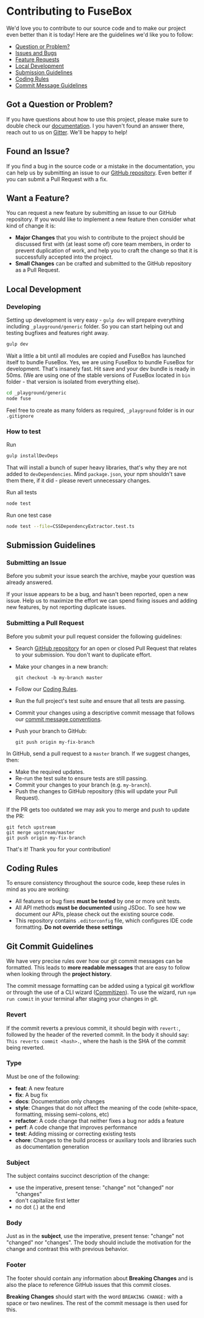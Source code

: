 # Contributing to FuseBox

We'd love you to contribute to our source code and to make our project even
better than it is today! Here are the guidelines we'd like you to follow:

-   [Question or Problem?](#question-or-problem)
-   [Issues and Bugs](#issues-and-bugs)
-   [Feature Requests](#feature-requests)
-   [Local Development](#local-development)
-   [Submission Guidelines](#submission-guidelines)
-   [Coding Rules](#coding-rules)
-   [Commit Message Guidelines](#commit-messages)

## <a name="question-or-problem"></a> Got a Question or Problem?

If you have questions about how to use this project, please make sure to double
check our [documentation](https://fuse-box.org). I you haven't found an answer
there, reach out to us on [Gitter](https://gitter.im/fusebox-bundler/Lobby).
We'll be happy to help!

## <a name="issues-and-bugs"></a> Found an Issue?

If you find a bug in the source code or a mistake in the documentation, you can
help us by submitting an issue to our
[GitHub repository](https://github.com/fuse-box/fuse-box/issues). Even better if
you can submit a Pull Request with a fix.

## <a name="feature-requests"></a> Want a Feature?

You can request a new feature by submitting an issue to our GitHub repository.
If you would like to implement a new feature then consider what kind of change
it is:

-   **Major Changes** that you wish to contribute to the project should be
    discussed first with (at least some of) core team members, in order to
    prevent duplication of work, and help you to craft the change so that it is
    successfully accepted into the project.
-   **Small Changes** can be crafted and submitted to the GitHub repository as a
    Pull Request.

## <a name="local-development"></a> Local Development

### Developing

Setting up development is very easy - `gulp dev` will prepare everything
including `_playground/generic` folder. So you can start helping out and testing
bugfixes and features right away.

```sh
gulp dev
```

Wait a little a bit until all modules are copied and FuseBox has launched itself
to bundle FuseBox. Yes, we are using FuseBox to bundle FuseBox for development.
That's insanely fast. Hit save and your dev bundle is ready in 50ms. (We are
using one of the stable versions of FuseBox located in `bin` folder - that
version is isolated from everything else).

```sh
cd _playground/generic
node fuse
```

Feel free to create as many folders as required, `_playground` folder is in our
`.gitignore`

### How to test

Run

```bash
gulp installDevDeps
```

That will install a bunch of super heavy libraries, that's why they are not
added to `devDependencies`. Mind `package.json`, your npm shouldn't save them
there, if it did - please revert unnecessary changes.

Run all tests

```bash
node test
```

Run one test case

```bash
node test --file=CSSDependencyExtractor.test.ts
```

## <a name="submission-guidelines"></a> Submission Guidelines

### Submitting an Issue

Before you submit your issue search the archive, maybe your question was already
answered.

If your issue appears to be a bug, and hasn't been reported, open a new issue.
Help us to maximize the effort we can spend fixing issues and adding new
features, by not reporting duplicate issues.

### Submitting a Pull Request

Before you submit your pull request consider the following guidelines:

-   Search [GitHub repository](https://github.com/fuse-box/fuse-box/issues) for
    an open or closed Pull Request that relates to your submission. You don't
    want to duplicate effort.
-   Make your changes in a new branch:

    ```shell
    git checkout -b my-branch master
    ```

-   Follow our [Coding Rules](#rules).
-   Run the full project's test suite and ensure that all tests are passing.
-   Commit your changes using a descriptive commit message that follows our
    [commit message conventions](#commit).
-   Push your branch to GitHub:

    ```shell
    git push origin my-fix-branch
    ```

In GitHub, send a pull request to a `master` branch. If we suggest changes,
then:

-   Make the required updates.
-   Re-run the test suite to ensure tests are still passing.
-   Commit your changes to your branch (e.g. `my-branch`).
-   Push the changes to GitHub repository (this will update your Pull Request).

If the PR gets too outdated we may ask you to merge and push to update the PR:

```shell
git fetch upstream
git merge upstream/master
git push origin my-fix-branch
```

That's it! Thank you for your contribution!

## <a name="coding-rules"></a> Coding Rules

To ensure consistency throughout the source code, keep these rules in mind as
you are working:

-   All features or bug fixes **must be tested** by one or more unit tests.
-   All API methods **must be documented** using JSDoc. To see how we document
    our APIs, please check out the existing source code.
-   This repository contains `.editorconfig` file, which configures IDE code
    formatting. **Do not override these settings**

## <a name="commit-messages"></a> Git Commit Guidelines

We have very precise rules over how our git commit messages can be formatted.
This leads to **more readable messages** that are easy to follow when looking
through the **project history**.

The commit message formatting can be added using a typical git workflow or
through the use of a CLI wizard
([Commitizen](https://github.com/commitizen/cz-cli)). To use the wizard, run
`npm run commit` in your terminal after staging your changes in git.

### Revert

If the commit reverts a previous commit, it should begin with `revert:`,
followed by the header of the reverted commit. In the body it should say:
`This reverts commit <hash>.`, where the hash is the SHA of the commit being
reverted.

### Type

Must be one of the following:

-   **feat**: A new feature
-   **fix**: A bug fix
-   **docs**: Documentation only changes
-   **style**: Changes that do not affect the meaning of the code (white-space,
    formatting, missing semi-colons, etc)
-   **refactor**: A code change that neither fixes a bug nor adds a feature
-   **perf**: A code change that improves performance
-   **test**: Adding missing or correcting existing tests
-   **chore**: Changes to the build process or auxiliary tools and libraries
    such as documentation generation

### Subject

The subject contains succinct description of the change:

-   use the imperative, present tense: "change" not "changed" nor "changes"
-   don't capitalize first letter
-   no dot (.) at the end

### Body

Just as in the **subject**, use the imperative, present tense: "change" not
"changed" nor "changes". The body should include the motivation for the change
and contrast this with previous behavior.

### Footer

The footer should contain any information about **Breaking Changes** and is also
the place to reference GitHub issues that this commit closes.

**Breaking Changes** should start with the word `BREAKING CHANGE:` with a space
or two newlines. The rest of the commit message is then used for this.

